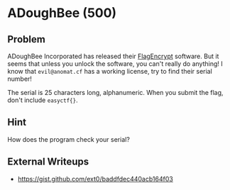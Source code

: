 # ADoughBee (500)

## Problem

ADoughBee Incorporated has released their [FlagEncrypt](files/adoughbee.rar) software. But it seems that unless you unlock the software, you can't really do anything! I know that `evil@anomat.cf` has a working license, try to find their serial number!

The serial is 25 characters long, alphanumeric. When you submit the flag, don't include `easyctf{}`.

## Hint

How does the program check your serial?

## External Writeups

* https://gist.github.com/ext0/baddfdec440acb164f03
